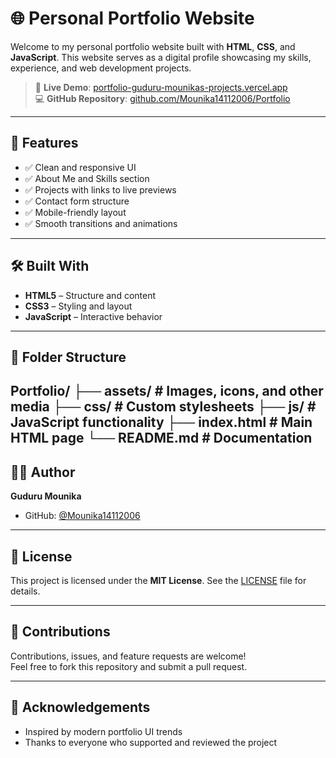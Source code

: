 # 🌐 Personal Portfolio Website

Welcome to my personal portfolio website built with **HTML**, **CSS**, and **JavaScript**. This website serves as a digital profile showcasing my skills, experience, and web development projects.

> 🔗 **Live Demo**: [portfolio-guduru-mounikas-projects.vercel.app](https://portfolio-guduru-mounikas-projects.vercel.app/)  
> 💻 **GitHub Repository**: [github.com/Mounika14112006/Portfolio](https://github.com/Mounika14112006/Portfolio)

---

## 📌 Features

- ✅ Clean and responsive UI
- ✅ About Me and Skills section
- ✅ Projects with links to live previews
- ✅ Contact form structure
- ✅ Mobile-friendly layout
- ✅ Smooth transitions and animations

---

## 🛠️ Built With

- **HTML5** – Structure and content  
- **CSS3** – Styling and layout  
- **JavaScript** – Interactive behavior

---

## 📁 Folder Structure

Portfolio/
├── assets/ # Images, icons, and other media
├── css/ # Custom stylesheets
├── js/ # JavaScript functionality
├── index.html # Main HTML page
└── README.md # Documentation
---

## 🙋‍♀️ Author

**Guduru Mounika**  
- GitHub: [@Mounika14112006](https://github.com/Mounika14112006)

---

## 📄 License

This project is licensed under the **MIT License**. See the [LICENSE](LICENSE) file for details.

---

## 🤝 Contributions

Contributions, issues, and feature requests are welcome!  
Feel free to fork this repository and submit a pull request.

---

## 🙏 Acknowledgements

- Inspired by modern portfolio UI trends
- Thanks to everyone who supported and reviewed the project
